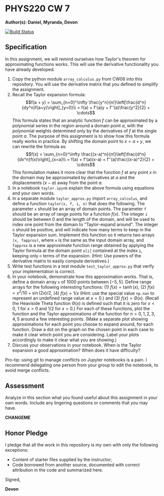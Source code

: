 # PHYS220 CW 7

**Author(s):** **Daniel, Myranda, Devon**

[![Build Status](https://travis-ci.org/chapman-phys220-2017f/cw-07-YOURNAME.svg?branch=master)](https://travis-ci.org/chapman-phys220-2017f/cw-07-YOURNAME)

## Specification

In this assignment, we will remind ourselves how Taylor's theorem for approximating functions works. This will use the derivative functionality you have already developed.

1. Copy the python module ```array_calculus.py``` from CW06 into this repository. You will use the derivative matrix that you defined to simplify the assignment.
1. Recall the Taylor expansion formula: $$f(a + y) = \sum_{n=0}^\infty \frac{y^n}{n!}\left[\frac{d^n}{dy^n}f(a+y)\right]_{y=0}\\ = f(a) + f'(a)y + f''(a)\frac{y^2}{2} + \cdots$$ This formula states that an analytic function $f$ can be approximated by a polynomial series in the region around a domain point $a$, with the polynomial weights determined only by the derivatives of $f$ at the single point $a$. The purpose of this assignment is to show how this formula really works in practice. By shifting the domain point to $x = a + y$, we can rewrite the formula as: $$f(x) = \sum_{n=0}^\infty \frac{(x-a)^n}{n!}\left[\frac{d^n}{dx^n}f(x)\right]_{x=a}\\ = f(a) + f'(a)(x-a) + f''(a)\frac{(x-a)^2}{2} + \cdots$$ This formulation makes it more clear that the function $f$ at any point $x$ in the domain may be approximated by derivatives at $a$ and the displacements $(x-a)$ away from the point $a$.
1. In a notebook ```taylor.ipynb``` explain the above formula using equations and your own words.
1. In a separate module ```taylor_approx.py``` import ```array_calculus```, and define a function ```taylor(x, f, i, n)``` that does the following. The parameter `x` should be an array of domain points. The parameter `f` should be an array of range points for a function $f(x)$. The integer `i` should be between 0 and the length of the domain, and will be used to index one point from the domain to "Taylor-expand around". The integer `n` should be positive, and will indicate how many terms to keep in the Taylor expansion sum. Implement this function so it returns two arrays `(x, fapprox)`, where `x` is the same as the input domain array, and `fapprox` is a new approximate function range obtained by applying the Taylor formula at the domain point `x[i]` contained at the index `i`, keeping only `n` terms of the expansion. (Hint: Use powers of the derivative matrix to easily compute derivatives.)
1. Write test functions in a test module ```test_taylor_approx.py``` that verify your implementation is correct.
1. In your notebook, demonstrate how this approximation works. That is, define a domain array `x` of $1000$ points between $[-5,5]$. Define range arrays for the following interesting functions: (1) $f(x) = \tanh(x)$, (2) $f(x) = x^2/10 + \sin(2x)/2$, (4) $f(x) = 1/x$ (Hint: use the special value `np.nan` to represent an undefined range value at $x=0$.) and (3) $f(x) = \Theta(x)$. (Recall the Heaviside Theta function $\Theta(x)$ is defined such that it is zero for $x<0$, $1$ for $x >0$ and $1/2$ for $x = 0$.) For each of these functions, plot the function and the Taylor approximations of the function for $n=0,1,2,3,4,5$ around a few interesting points. (Make a separate plot showing approximations for each point you choose to expand around, for each function. Draw a dot on the graph on the chosen point in each case to make it clear which point you are considering. Label your plots accordingly to make it clear what you are showing.)
1. Discuss your observations in your notebook. When is the Taylor expansion a good approximation? When does it have difficulty?

Pro-tip: using git to manage conflicts on Jupyter notebooks is a pain. I recommend delegating one person from your group to edit the notebook, to avoid merge conflicts.

## Assessment

Analyze in this section what you found useful about this assignment in your own words. Include any lingering questions or comments that you may have.

**CHANGEME**

## Honor Pledge

I pledge that all the work in this repository is my own with only the following exceptions:

* Content of starter files supplied by the instructor;
* Code borrowed from another source, documented with correct attribution in the code and summarized here.

Signed,

**Devon**
